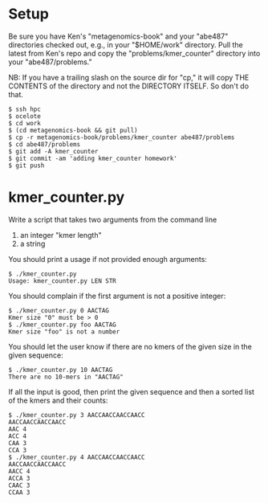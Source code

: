 # Setup

Be sure you have Ken's "metagenomics-book" and your "abe487" directories
checked out, e.g., in your "$HOME/work" directory.  Pull the latest from Ken's
repo and copy the "problems/kmer_counter" directory into your "abe487/problems."

NB: If you have a trailing slash on the source dir for "cp," it will copy
THE CONTENTS of the directory and not the DIRECTORY ITSELF.  So don't do that.

```
$ ssh hpc
$ ocelote
$ cd work
$ (cd metagenomics-book && git pull)
$ cp -r metagenomics-book/problems/kmer_counter abe487/problems
$ cd abe487/problems
$ git add -A kmer_counter
$ git commit -am 'adding kmer_counter homework'
$ git push
```

# kmer_counter.py

Write a script that takes two arguments from the command line

1. an integer "kmer length"
2. a string 

You should print a usage if not provided enough arguments:

```
$ ./kmer_counter.py
Usage: kmer_counter.py LEN STR
```

You should complain if the first argument is not a positive integer:

```
$ ./kmer_counter.py 0 AACTAG
Kmer size "0" must be > 0
$ ./kmer_counter.py foo AACTAG
Kmer size "foo" is not a number
```

You should let the user know if there are no kmers of the given size 
in the given sequence:

```
$ ./kmer_counter.py 10 AACTAG
There are no 10-mers in "AACTAG"
```

If all the input is good, then print the given sequence and then a sorted
list of the kmers and their counts:

```
$ ./kmer_counter.py 3 AACCAACCAACCAACC
AACCAACCAACCAACC
AAC 4
ACC 4
CAA 3
CCA 3
$ ./kmer_counter.py 4 AACCAACCAACCAACC
AACCAACCAACCAACC
AACC 4
ACCA 3
CAAC 3
CCAA 3
```
